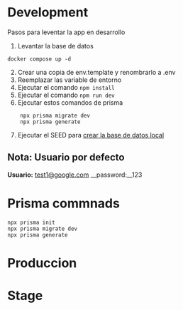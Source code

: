 <!-- Conectar Prisma con NextJS:

     1. Se configura el docker-compose.yml y luego se ejecuta en el comando:  
        >> docker compose up -d 
        
        Nota: Todo los comandos son ejecutados en el directorio actual del proyecto
        
        Esto descarga una imagen de Docker de la base de datos en postgres que nos va a servir para poder realizar la conexion desde pgadmin

    2. Configurar la conexion con la base de datos postgrase desde pgadmin
        Se crea una nueva conexion con los mismos parametros establecidos en el archivo docker-compose.yml   
        usuario: postgres
        contrasena: postgres
        puerto: 5432 (En mi caso use el puerto 5433)
        direccion servidor: Localhost

    3. Luego se inicializa prisma, el cual nos va a servir para realizar la conexion con la 
       base de datos
        >> npx prisma init

        Esto crea un archivo .env el cual se tiene que configurar la conexion de la base de datos   


    4. Creacion de la tabla del proyecto, para eso se tiene que ir al archivo prisma/schema.prisma
       en este caso se creo la tabla 

       model Todo{
            id          String    @id @default(uuid())
            description String
            complete    Boolean   @default(false)
            createAt    DateTime  @default(now())
            updateAt    DateTime  @updatedAt
        }

     6. Cada vez que se realice una modificacion en la base de datos, crear tabla, remover campos, agregar campos, etc. 
        se tiene que ejecutar el siguiente comando:       

        >> npx prisma migrate dev       
        >> Enter a name for the new migration: dev    (Poner un nombre, en este ejemplo puse dev)
    
    7. Generar el cliente prisma para poder realizar las manipulaciones con la base de datos, ejecutar:
         
         >>npx prisma generate 

    8. Crear un archivo app/lib/prisma.ts para crear la conexion al cliente prisma, tomando la configuracion sugerida por versel: https://vercel.com/guides/nextjs-prisma-postgres


    9. Debido a que la variable 'global' (de la configuracion de la conexion al cliente prisma) no tiene un tipo definido, ejecutar los pasos descritos en el archivo app/lib/prisma.ts

    10. Se crea el archivo SEED que sirva para insertar informacion de relleno/basura para poder trabajar en un ambiente de desarrollo con el objetivo de probar la aplicacion, de tal forma que si inserto o borro informacion sea facil recuperar la informacion. 
    Este archivo se crea en el directorio api: api/seed/router.ts

    11. Instalar yup https://www.npmjs.com/package/yup
-->



# Development
Pasos para leventar la app en desarrollo

1. Levantar la base de datos
```
docker compose up -d
```

2. Crear una copia de env.template y renombrarlo a .env 
3. Reemplazar las variable de entorno
4. Ejecutar el comando  ``` npm install ```
5. Ejecutar el comando ``` npm run dev ```
6. Ejecutar estos comandos de prisma
```
    npx prisma migrate dev
    npx prisma generate
```
7. Ejecutar el SEED para [crear la base de datos local](localhost:3000/api/seed) 


## Nota: Usuario por defecto
__Usuario:__ test1@google.com
__password:__123

# Prisma commnads
```
npx prisma init                  
npx prisma migrate dev
npx prisma generate
```

# Produccion


# Stage
